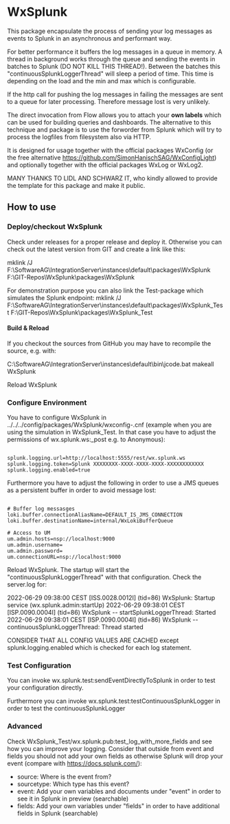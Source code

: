 # WxSplunk
This package encapsulate the process of sending your log messages as events to Splunk in an asynchronous and performant way. 

For better performance it buffers the log messages in a queue in memory. A thread in background works through the queue and sending the events in batches to Splunk (DO NOT KILL THIS THREAD!).
Between the batches this "continuousSplunkLoggerThread" will sleep a period of time. This time is depending on the load and the min and max which is configurable.

If the http call for pushing the log messages in failing the messages are sent to a queue for later processing. Therefore message lost is very unlikely. 

The direct invocation from Flow allows you to attach your **own labels** which can be used for building queries and dashboards. The alternative to this technique and package is to use the forworder from Splunk which will try to process the logfiles from filesystem also via HTTP.

It is designed for usage together with the official packages WxConfig (or the free alternative https://github.com/SimonHanischSAG/WxConfigLight) and optionally together with the official packages WxLog or WxLog2.

MANY THANKS TO LIDL AND SCHWARZ IT, who kindly allowed to provide the template for this package and make it public.

<h2>How to use</h2>

<h3>Deploy/checkout WxSplunk</h3>

Check under releases for a proper release and deploy it. Otherwise you can check out the latest version from GIT and create a link like this:

mklink /J F:\\SoftwareAG\\IntegrationServer\\instances\\default\\packages\\WxSplunk F:\\GIT-Repos\\WxSplunk\\packages\\WxSplunk

For demonstration purpose you can also link the Test-package which simulates the Splunk endpoint:
mklink /J F:\\SoftwareAG\\IntegrationServer\\instances\\default\\packages\\WxSplunk_Test F:\\GIT-Repos\\WxSplunk\\packages\\WxSplunk_Test

<h4>Build & Reload</h4>

If you checkout the sources from GitHub you may have to recompile the source, e.g. with:

C:\SoftwareAG\IntegrationServer\instances\default\bin\jcode.bat makeall WxSplunk

Reload WxSplunk

<h3>Configure Environment</h3>

You have to configure WxSplunk in ../../../config/packages/WxSplunk/wxconfig-<environment>.cnf (example when you are using the simulation in WxSplunk_Test. 
In that case you have to adjust the permissions of wx.splunk.ws:_post e.g. to Anonymous):
<pre><code>
splunk.logging.url=http://localhost:5555/rest/wx.splunk.ws
splunk.logging.token=Splunk XXXXXXXX-XXXX-XXXX-XXXX-XXXXXXXXXXXX
splunk.logging.enabled=true
</code></pre>
Furthermore you have to adjust the following in order to use a JMS queues as a persistent buffer in order to avoid message lost:

<pre><code>
# Buffer log messasges
loki.buffer.connectionAliasName=DEFAULT_IS_JMS_CONNECTION
loki.buffer.destinationName=internal/WxLokiBufferQueue

# Access to UM
um.admin.hosts=nsp://localhost:9000
um.admin.username=
um.admin.password=
um.connectionURL=nsp://localhost:9000
</code></pre>

Reload WxSplunk. The startup will start the "continuousSplunkLoggerThread" with that configuration. Check the server.log for:
  
2022-06-29 09:38:00 CEST [ISS.0028.0012I] (tid=86) WxSplunk: Startup service (wx.splunk.admin:startUp) 
2022-06-29 09:38:01 CEST [ISP.0090.0004I] (tid=86) WxSplunk -- startSplunkLoggerThread: Started 
2022-06-29 09:38:01 CEST [ISP.0090.0004I] (tid=86) WxSplunk -- continuousSplunkLoggerThread: Thread started 

CONSIDER THAT ALL CONFIG VALUES ARE CACHED except splunk.logging.enabled which is checked for each log statement.

<h3>Test Configuration</h3>

You can invoke wx.splunk.test:sendEventDirectlyToSplunk in order to test your configuration directly. 
  
Furthermore you can invoke wx.splunk.test:testContinuousSplunkLogger in order to test the continuousSplunkLogger
<h3>Advanced</h3>

Check WxSplunk_Test/wx.splunk.pub:test_log_with_more_fields and see how you can improve your logging. Consider that outside from event and fields you should not add 
your own fields as otherwise Splunk will drop your event (compare with https://docs.splunk.com/):
<ul>
  <li>source: Where is the event from?</li>
  <li>sourcetype: Which type has this event?</li>
  <li>event: Add your own variables and documents under "event" in order to see it in Splunk in preview (searchable)</li>
  <li>fields: Add your own variables under "fields" in order to have additional fields in Splunk (searchable)</li>
</ul>

